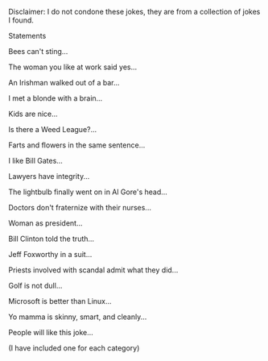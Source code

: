 Disclaimer: I do not condone these jokes, they are from a collection of jokes I found.

Statements

Bees can't sting...

The woman you like at work said yes...

An Irishman walked out of a bar...

I met a blonde with a brain...

Kids are nice...

Is there a Weed League?...

Farts and flowers in the same sentence...

I like Bill Gates...

Lawyers have integrity...

The lightbulb finally went on in Al Gore's head...

Doctors don't fraternize with their nurses...

Woman as president...

Bill Clinton told the truth...

Jeff Foxworthy in a suit...

Priests involved with scandal admit what they did...

Golf is not dull...

Microsoft is better than Linux...

Yo mamma is skinny, smart, and cleanly...

People will like this joke...

(I have included one for each category)

